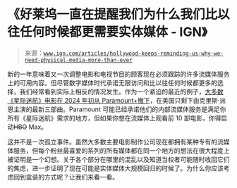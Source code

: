 <!--yml

category: 未分类

date: 2024-05-27 15:18:31

-->

# 《好莱坞一直在提醒我们为什么我们比以往任何时候都更需要实体媒体 - IGN》

> 来源：[`www.ign.com/articles/hollywood-keeps-reminding-us-why-we-need-physical-media-more-than-ever`](https://www.ign.com/articles/hollywood-keeps-reminding-us-why-we-need-physical-media-more-than-ever)

新的一年意味着又一次调整电影和电视节目的顾客现在必须跟踪的许多流媒体服务上的可用内容。但尽管数字媒体时代承诺无限访问和比以往任何时候都更多的选择，我们经常看到实际上相反的情况发生。作为一个紧迫的最近的例子，[大多数《星际迷航》电影在 2024 年初从 Paramount+撤下](https://screenrant.com/star-trek-movies-max-paramount-plus-fans-unhappy/)，在美国只剩下由克里斯·派恩主演的最新三部曲。Paramount 可能已经承诺他们的内部流媒体服务是满足你所有《星际迷航》需求的地方，但如果你想在流媒体上观看前 10 部电影，你得启动~~HBO~~ Max。

这并不是一次孤立事件。虽然大多数主要电影制作公司现在都拥有某种专有的流媒体服务，但每个粉丝最喜爱的系列的所有媒体都在同一个地方的想法在很大程度上被证明是一个幻想。关于各个部分在哪里的混乱以及知道当权者可能随时收回它们的焦虑，进一步证明了现在可能是实体媒体大规模回归的时候了。为什么你应该考虑回到盒装的方式呢？让我们来看一看。
